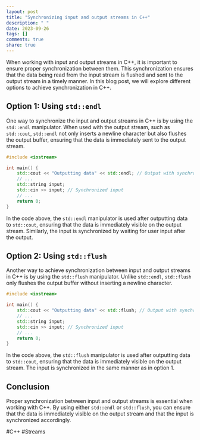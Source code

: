 ```yaml
---
layout: post
title: "Synchronizing input and output streams in C++"
description: " "
date: 2023-09-26
tags: []
comments: true
share: true
---
```


When working with input and output streams in C++, it is important to ensure proper synchronization between them. This synchronization ensures that the data being read from the input stream is flushed and sent to the output stream in a timely manner. In this blog post, we will explore different options to achieve synchronization in C++.

## Option 1: Using `std::endl`

One way to synchronize the input and output streams in C++ is by using the `std::endl` manipulator. When used with the output stream, such as `std::cout`, `std::endl` not only inserts a newline character but also flushes the output buffer, ensuring that the data is immediately sent to the output stream.

```cpp
#include <iostream>

int main() {
    std::cout << "Outputting data" << std::endl; // Output with synchronization
    // ...
    std::string input;
    std::cin >> input; // Synchronized input
    // ...
    return 0;
}
```

In the code above, the `std::endl` manipulator is used after outputting data to `std::cout`, ensuring that the data is immediately visible on the output stream. Similarly, the input is synchronized by waiting for user input after the output.

## Option 2: Using `std::flush`

Another way to achieve synchronization between input and output streams in C++ is by using the `std::flush` manipulator. Unlike `std::endl`, `std::flush` only flushes the output buffer without inserting a newline character.

```cpp
#include <iostream>

int main() {
    std::cout << "Outputting data" << std::flush; // Output with synchronization
    // ...
    std::string input;
    std::cin >> input; // Synchronized input
    // ...
    return 0;
}
```

In the code above, the `std::flush` manipulator is used after outputting data to `std::cout`, ensuring that the data is immediately visible on the output stream. The input is synchronized in the same manner as in option 1.

## Conclusion

Proper synchronization between input and output streams is essential when working with C++. By using either `std::endl` or `std::flush`, you can ensure that the data is immediately visible on the output stream and that the input is synchronized accordingly.

#C++ #Streams
